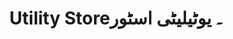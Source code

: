 ---
title: "Utility Store۔ یوٹیلیٹی اسٹور"
url: /karachi/utility-store-ywttylytty-sttwr/
shop: supermarket
---